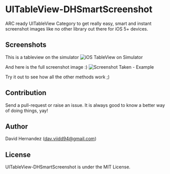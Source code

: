 UITableView-DHSmartScreenshot
=============================

ARC ready UITableView Category to get really easy, smart and instant screenshot images like no other library out there for iOS 5+ devices.

Screenshots
-----------
This is a tableview on the simulator
![iOS TableView on Simulator](https://www.dropbox.com/s/3cs33b84gqc1wp0/Screen%20Shot.png)

And here is the full screenshot image :)
![Screenshot Taken - Example](https://www.dropbox.com/s/u0bgsk86dv83ol5/output%20image.jpg)

Try it out to see how all the other methods work ;)

Contribution
------------

Send a pull-request or raise an issue. It is always good to know a better way of doing things, yay!


Author
------

David Hernandez ([dav.viidd94@gmail.com](mailto:dav.viidd94@gmail.com))


License
-------

UITableView-DHSmartScreenshot is under the MIT License.